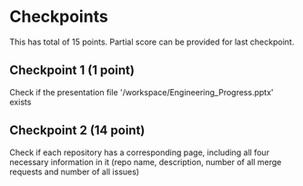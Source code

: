 # Checkpoints
This has total of 15 points. Partial score can be provided for last checkpoint.

## Checkpoint 1 (1 point)
Check if the presentation file '/workspace/Engineering_Progress.pptx' exists

## Checkpoint 2 (14 point)
Check if each repository has a corresponding page, including all four necessary information in it (repo name, description, number of all merge requests and number of all issues)